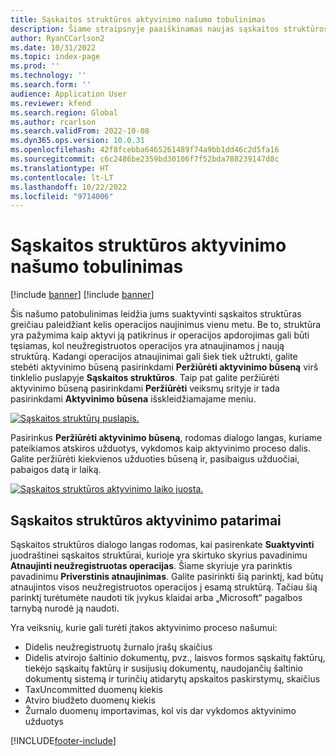 ```yaml
---
title: Sąskaitos struktūros aktyvinimo našumo tobulinimas
description: Šiame straipsnyje paaiškinamas naujas sąskaitos struktūros aktyvinimo proceso našumo patobulinimas.
author: RyanCCarlson2
ms.date: 10/31/2022
ms.topic: index-page
ms.prod: ''
ms.technology: ''
ms.search.form: ''
audience: Application User
ms.reviewer: kfend
ms.search.region: Global
ms.author: rcarlson
ms.search.validFrom: 2022-10-08
ms.dyn365.ops.version: 10.0.31
ms.openlocfilehash: 42f8fcebba6465261489f74a9bb1dd46c2d5fa16
ms.sourcegitcommit: c6c2486be2359bd30106f7f52bda788239147d8c
ms.translationtype: HT
ms.contentlocale: lt-LT
ms.lasthandoff: 10/22/2022
ms.locfileid: "9714006"
---
```

# <a name="account-structure-activation-performance-enhancement"></a>Sąskaitos struktūros aktyvinimo našumo tobulinimas

[!include [banner](../includes/banner.md)]
[!include [banner](../includes/preview-banner.md)]

Šis našumo patobulinimas leidžia jums suaktyvinti sąskaitos struktūras greičiau paleidžiant kelis operacijos naujinimus vienu metu. Be to, struktūra yra pažymima kaip aktyvi ją patikrinus ir operacijos apdorojimas gali būti tęsiamas, kol neužregistruotos operacijos yra atnaujinamos į naują struktūrą. Kadangi operacijos atnaujinimai gali šiek tiek užtrukti, galite stebėti aktyvinimo būseną pasirinkdami **Peržiūrėti aktyvinimo būseną** virš tinklelio puslapyje **Sąskaitos struktūros**. Taip pat galite peržiūrėti aktyvinimo būseną pasirinkdami **Peržiūrėti** veiksmų srityje ir tada pasirinkdami **Aktyvinimo būsena** išskleidžiamajame meniu.

[![Sąskaitos struktūrų puslapis.](./media/AccountStructure1.png)](./media/AccountStructure1.png)

Pasirinkus **Peržiūrėti aktyvinimo būseną**, rodomas dialogo langas, kuriame pateikiamos atskiros užduotys, vykdomos kaip aktyvinimo proceso dalis. Galite peržiūrėti kiekvienos užduoties būseną ir, pasibaigus užduočiai, pabaigos datą ir laiką.

[![Sąskaitos struktūros aktyvinimo laiko juosta.](./media/AccountStructureTimeline.png)](./media/AccountStructureTimeline.png)

## <a name="account-structure-activation-tips"></a>Sąskaitos struktūros aktyvinimo patarimai

Sąskaitos struktūros dialogo langas rodomas, kai pasirenkate **Suaktyvinti** juodraštinei sąskaitos struktūrai, kurioje yra skirtuko skyrius pavadinimu **Atnaujinti neužregistruotas operacijas**. Šiame skyriuje yra parinktis pavadinimu **Priverstinis atnaujinimas**. Galite pasirinkti šią parinktį, kad būtų atnaujintos visos neužregistruotos operacijos į esamą struktūrą. Tačiau šią parinktį turėtumėte naudoti tik įvykus klaidai arba „Microsoft“ pagalbos tarnybą nurodė ją naudoti.

Yra veiksnių, kurie gali turėti įtakos aktyvinimo proceso našumui:

- Didelis neužregistruotų žurnalo įrašų skaičius
- Didelis atvirojo šaltinio dokumentų, pvz., laisvos formos sąskaitų faktūrų, tiekėjo sąskaitų faktūrų ir susijusių dokumentų, naudojančių šaltinio dokumentų sistemą ir turinčių atidarytų apskaitos paskirstymų, skaičius
- TaxUncommitted duomenų kiekis
- Atviro biudžeto duomenų kiekis
- Žurnalo duomenų importavimas, kol vis dar vykdomos aktyvinimo užduotys

[!INCLUDE[footer-include](../../includes/footer-banner.md)]
